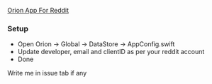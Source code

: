[Orion App For Reddit](https://apps.apple.com/in/app/orion-app-for-reddit/id1536533779)

### Setup
* Open Orion -> Global -> DataStore -> AppConfig.swift
* Update developer, email and clientID as per your reddit account
* Done

Write me in issue tab if any

[](./1.jpeg])
